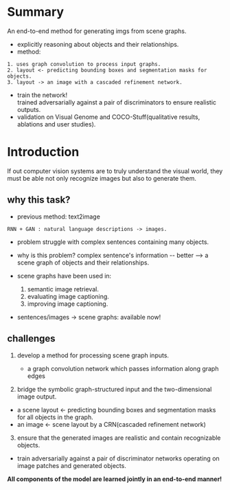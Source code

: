 
# Summary
An end-to-end method for generating imgs from scene graphs.  
* explicitly reasoning about objects and their relationships.  
* method: 
```
1. uses graph convolution to process input graphs.  
2. layout <- predicting bounding boxes and segmentation masks for objects.  
3. layout -> an image with a cascaded refinement network.  
```
  
* train the network!  
trained adversarially against a pair of discriminators to ensure realistic outputs.  
* validation
on Visual Genome and COCO-Stuff(qualitative results, ablations and user studies).  
  
# Introduction
If out computer vision systems are to truly understand the visual world, they must be able not only recognize images but also to generate them.  
  
## why this task?
* previous method: text2image
```
RNN + GAN : natural language descriptions -> images.  
```
* problem
struggle with complex sentences containing many objects.  

* why is this problem?
complex sentence's information -- better --> a scene graph of objects and their relationships.  

* scene graphs have been used in:  
  1. semantic image retrieval.  
  2. evaluating image captioning.  
  3. improving image captioning.  
  
* sentences/images -> scene graphs: available now!

## challenges
1. develop a method for processing scene graph inputs.  
    * a graph convolution network which passes information along graph edges
  
2. bridge the symbolic graph-structured input and the two-dimensional image output.  
  * a scene layout <- predicting bounding boxes and segmentation masks for all objects in the graph.  
  * an image <- scene layout by a CRN(cascaded refinement network)
  
3. ensure that the generated images are realistic and contain recognizable objects.  
  * train adversarially against a pair of discriminator networks operating on image patches and generated objects.  

**All components of the model are learned jointly in an end-to-end manner!**

##   
